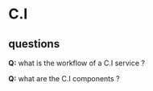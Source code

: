 C.I 
====

questions
-----
**Q:** what is the workflow of a C.I service ? 

**Q:** what are the C.I components ? 


